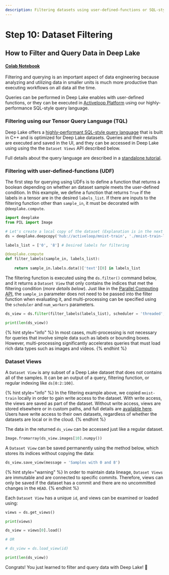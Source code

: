 ```yaml
---
description: Filtering datasets using user-defined-functions or SQL-style queries.
---
```


# Step 10: Dataset Filtering

## How to Filter and Query Data in Deep Lake

#### [Colab Notebook](https://colab.research.google.com/drive/1Va9cIxZpP0CbYjLZqTcMOntXPmfaeuVy?usp=sharing)

Filtering and querying is an important aspect of data engineering because analyzing and utilizing data in smaller units is much more productive than executing workflows on all data all the time.&#x20;

Queries can be performed in Deep Lake enables with user-defined functions, or they can be executed in [Activeloop Platform](https://app.activeloop.ai/) using our highly-performance SQL-style query language.

### Filtering using our Tensor Query Language (TQL)

Deep Lake offers a [highly-performant SQL-style query language](../../tql/) that is built in C++ and is optimized for Deep Lake datasets. Queries and their results are executed and saved in the UI, and they can be accessed in Deep Lake using using the the `Dataset Views` API described below.

Full details about the query language are described in a [standalone tutorial](../../tql/).

### Filtering with user-defined-functions (UDF)

The first step for querying using UDFs is to define a function that returns a boolean depending on whether an dataset sample meets the user-defined condition. In this example, we define a function that returns `True` if the labels in a tensor are in the desired `labels_list`. If there are inputs to the filtering function other than `sample_in`, it must be decorated with `@deeplake.compute`.

```python
import deeplake
from PIL import Image

# Let's create a local copy of the dataset (Explanation is in the next section)
ds = deeplake.deepcopy('hub://activeloop/mnist-train', './mnist-train-local') 
```

```python
labels_list = ['0', '8'] # Desired labels for filtering

@deeplake.compute
def filter_labels(sample_in, labels_list):
    
    return sample_in.labels.data()['text'][0] in labels_list
```

The filtering function is executed using the `ds.filter()` command below, and it returns a `Dataset View` that only contains the indices that met the filtering condition (_more details below_). Just like in the [Parallel Computing API](parallel-computing.md), the `sample_in` parameter does not need to be passed into the filter function when evaluating it, and multi-processing can be specified using the `scheduler` and `num_workers` parameters.

```python
ds_view = ds.filter(filter_labels(labels_list), scheduler = 'threaded', num_workers = 0)
```

```python
print(len(ds_view))
```

{% hint style="info" %}
In most cases, multi-processing is not necessary for queries that involve simple data such as labels or bounding boxes. However, multi-processing significantly accelerates queries that must load rich data types such as images and videos.
{% endhint %}

### Dataset Views

A `Dataset View` is any subset of a Deep Lake dataset that does not contains all of the samples. It can be an output of a query, filtering function, or regular indexing like `ds[0:2:100]`.

{% hint style="info" %}
In the filtering example above, we copied `mnist-train` locally in order to gain write access to the dataset. With write access, the views are saved as part of the dataset. Without write access, views are stored elsewhere or in custom paths, and full details are [available here](https://api-docs.activeloop.ai/#hub.Dataset.save\_view). Users have write access to their own datasets, regardless of whether the datasets are local or in the cloud.
{% endhint %}

The data in the returned `ds_view` can be accessed just like a regular dataset.&#x20;

```python
Image.fromarray(ds_view.images[10].numpy())
```

A `Dataset View` can be saved permanently using the method below, which stores its indices without copying the data:

```python
ds_view.save_view(message = 'Samples with 0 and 8')
```

{% hint style="warning" %}
In order to maintain data lineage, `Dataset Views` are immutable and are connected to specific commits. Therefore, views can only be saved if the dataset has a commit and there are no uncommitted changes in the `HEAD`.&#x20;
{% endhint %}

Each `Dataset View` has a unique `id`, and views can be examined or loaded using:

```python
views = ds.get_views()

print(views)
```

```python
ds_view = views[0].load()

# OR

# ds_view = ds.load_view(id)
```

```python
print(len(ds_view))
```

Congrats! You just learned to filter and query data with Deep Lake! 🎈

